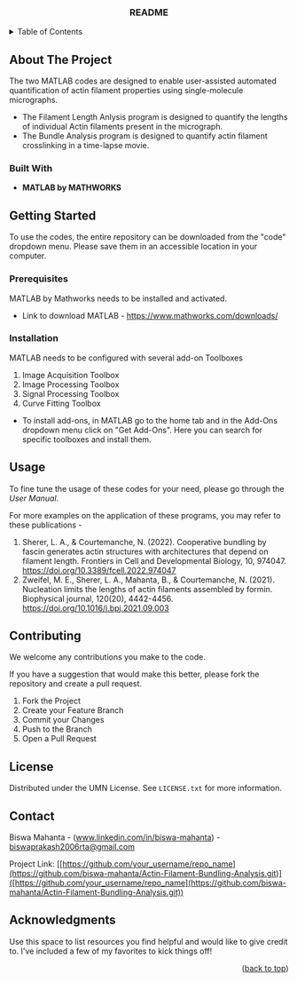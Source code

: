 
  <h3 align="center">README</h3>

  <p align="center">
  </p>
</div>



<!-- TABLE OF CONTENTS -->
<details>
  <summary>Table of Contents</summary>
  <ol>
    <li>
      <a href="#about-the-project">About The Project</a>
      <ul>
        <li><a href="#built-with">Built With</a></li>
      </ul>
    </li>
    <li>
      <a href="#getting-started">Getting Started</a>
      <ul>
        <li><a href="#prerequisites">Prerequisites</a></li>
        <li><a href="#installation">Installation</a></li>
      </ul>
    </li>
    <li><a href="#usage">Usage</a></li>
    <li><a href="#contributing">Contributing</a></li>
    <li><a href="#license">License</a></li>
    <li><a href="#contact">Contact</a></li>
    <li><a href="#acknowledgments">Acknowledgments</a></li>
  </ol>
</details>



<!-- ABOUT THE PROJECT -->
## About The Project

The two MATLAB codes are designed to enable user-assisted automated quantification of actin filament properties using single-molecule micrographs. 
* The Filament Length Anlysis program is designed to quantify the lengths of individual Actin filaments present in the micrograph.
* The Bundle Analysis program is designed to quantify actin filament crosslinking in a time-lapse movie.


### Built With

* **MATLAB by MATHWORKS**


<!-- GETTING STARTED -->
## Getting Started

To use the codes, the entire repository can be downloaded from the "code" dropdown menu. Please save them in an accessible location in your computer.

### Prerequisites

MATLAB by Mathworks needs to be installed and activated.
* Link to download MATLAB - https://www.mathworks.com/downloads/
  
### Installation

MATLAB needs to be configured with several add-on Toolboxes
1. Image Acquisition Toolbox
2. Image Processing Toolbox
3. Signal Processing Toolbox
4. Curve Fitting Toolbox

* To install add-ons, in MATLAB go to the home tab and in the Add-Ons dropdown menu click on "Get Add-Ons". Here you can search for specific toolboxes and install them.

<!-- USAGE EXAMPLES -->
## Usage

To fine tune the usage of these codes for your need, please go through the *User Manual*.

For more examples on the application of these programs, you may refer to these publications -
1. Sherer, L. A., & Courtemanche, N. (2022). Cooperative bundling by fascin generates actin structures with architectures that depend on filament length. Frontiers in Cell and Developmental Biology, 10, 974047.
   https://doi.org/10.3389/fcell.2022.974047
3. Zweifel, M. E., Sherer, L. A., Mahanta, B., & Courtemanche, N. (2021). Nucleation limits the lengths of actin filaments assembled by formin. Biophysical journal, 120(20), 4442-4456.
   https://doi.org/10.1016/j.bpj.2021.09.003


<!-- CONTRIBUTING -->
## Contributing

We welcome any contributions you make to the code.

If you have a suggestion that would make this better, please fork the repository and create a pull request.

1. Fork the Project
2. Create your Feature Branch
3. Commit your Changes
4. Push to the Branch 
5. Open a Pull Request


<!-- LICENSE -->
## License

Distributed under the UMN License. See `LICENSE.txt` for more information.



<!-- CONTACT -->
## Contact

Biswa Mahanta - (www.linkedin.com/in/biswa-mahanta) - biswaprakash2006rta@gmail.com

Project Link: [[https://github.com/your_username/repo_name](https://github.com/biswa-mahanta/Actin-Filament-Bundling-Analysis.git)]([https://github.com/your_username/repo_name](https://github.com/biswa-mahanta/Actin-Filament-Bundling-Analysis.git))



<!-- ACKNOWLEDGMENTS -->
## Acknowledgments

Use this space to list resources you find helpful and would like to give credit to. I've included a few of my favorites to kick things off!



<p align="right">(<a href="#readme-top">back to top</a>)</p>

